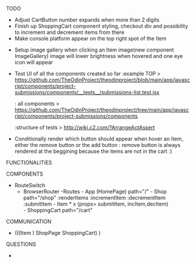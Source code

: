 TODO
<!-- - Functionality to add items to the cart -->
<!-- :if item already in cart, early return  -->
<!-- :show it in the cart button -->
<!-- :prepare ShoppingCart to show the items added -->
<!-- :only show inc/dec buttons if the item is already in the cart array -->
<!-- :item will be found within the array by its name -->
<!-- :item is not being returned by find() method? -->
<!-- :increase/decrease > object in the cartItems will have a new property called amount which will be changed whenever the inc/dec buttons are pressed
    :how to modify cartItems object     -->
<!-- - Remove button appear instead of Add button when item is added -->

<!-- - Adjust icon overlap on Items with the title occupying 2 rows -->
<!-- - Header font family "IBM Plex Mono", monospace -->
<!-- - When item is 1 and decrement is clicked, trigger the removeItemFromCart -->

- Adjust CartButton number expands when more than 2 digits
- Finish up ShoppingCart component styling, checkout div and possibility to increment and decrement items from there
- Make console platform appear on the top right spot of the Item
<!-- - Make dropdown menu showing different game lists options(where the different url fetch will appear) -->
<!-- - Setup different fetch url based on the button clicked
 -->
 <!-- :make sure fetch's are being done correctly -->
- Setup image gallery when clicking an Item image(new component ImageGallery) image will lower brightness when hovered and one eye icon will appear

- Test UI of all the components created so far
  :example TOP > https://github.com/TheOdinProject/theodinproject/blob/main/app/javascript/components/project-submissions/components/__tests__/submissions-list.test.jsx
  
  : all components > https://github.com/TheOdinProject/theodinproject/tree/main/app/javascript/components/project-submissions/components

  :structure of tests > http://wiki.c2.com/?ArrangeActAssert
- Conditionally render which button should appear when hover an Item, either the remove button or the add button
    : remove button is always rendered at the beggining because the items are not in the cart :)

FUNCTIONALITIES
<!-- - A HomePage where you can click the "Shop" button to get into the Shop -->
<!-- s -->

<!-- - Both HomePage and Shop will be accessible from the Header component (use nav)  -->
<!-- 
- ShoppingCart will be accesible via a sticky element, and will show the amount of items in the cart -->

<!-- - Item components will have a increment and decrement button which will determine how many of the Item do you want to add to the ShoppingCart when the buy button is clicked
    :will have a title, number of products to submit and an "Add to Cart" button
    :amount will be stored within each Item as state and passed as argument to the onClick handler. The onClick function will be passed as props to each Item component. That function will have access to the ShoppingCart component.(?) -->


COMPONENTS
- RouteSwitch
    - BrowserRouter
        -Routes
            - App (HomePage) path="/"
            - Shop            path="/shop"
                :renderItems
                :incrementItem
                :decrementItem
                :submitItem
                - Item * x (props> submitItem, incItem,decItem)    
            - ShoppingCart    path="/cart"
                

COMMUNICATION

- (((Item ) ShopPage ShoppingCart) ) 

QUESTIONS
<!-- - How do I pass each item to the cart? -->
<!-- :function will be declared in Shop -->
- 
<!-- - How do I pass in the value of the amount of each Item to the cart? -->
